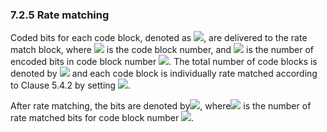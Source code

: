### 7.2.5 Rate matching

Coded bits for each code block, denoted as ![](media/image401.wmf), are
delivered to the rate match block, where ![](media/image67.wmf) is the
code block number, and ![](media/image403.wmf) is the number of encoded
bits in code block number ![](media/image67.wmf). The total number of
code blocks is denoted by ![](media/image400.wmf) and each code block is
individually rate matched according to Clause 5.4.2 by setting
![](media/image987.wmf).

After rate matching, the bits are denoted by![](media/image406.wmf),
where![](media/image407.wmf) is the number of rate matched bits for code
block number ![](media/image67.wmf).